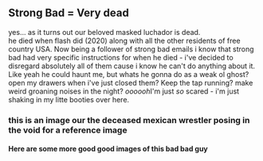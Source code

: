 <!DOCTYPE html>
<html>
  <head>
    <meta charset="utf-8">
    <title>Strong Bad's Memorial</title>
  </head>
  <body>
    <h2>Strong Bad = Very dead</h2>
    <p>yes... as it turns out our beloved masked luchador is dead.<br>
    he died when flash did (2020) along with all the other residents of free country USA.
    Now being a follower of strong bad emails i know that strong bad had very specific instructions 
    for when he died - i've decided to disregard absolutely all of them cause i know he can't do
    anything about it. Like yeah he could haunt me, but whats he gonna do as a weak ol ghost? open my 
    drawers when i've just closed them? Keep the tap running? make weird groaning noises in the night? 
      <em>oooooh</em>I'm just <em>so</em> scared - i'm just shaking in my litte booties over here.</p>
    <url="https://upload.wikimedia.org/wikipedia/en/8/83/Strong_Bad.png"></url>
    <h3>this is an image our the deceased mexican wrestler posing in the void for a reference image</h3>
    <h4>Here are some more good good images of this bad bad guy</h4>
    <url="https://i.ytimg.com/vi/uyrcsZEv_wQ/hqdefault.jpg"></url>
    <url="http://www.hrwiki.org/w/images/thumb/2/2f/puppetstrongbad.png/180px-puppetstrongbad.png"></url>
    <url="https://i.ytimg.com/vi/T8nXy7e3yNI/maxresdefault.jpg"></url>
  </body>
</html>
